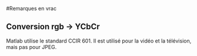 #Remarques en vrac

## Conversion rgb -> YCbCr
Matlab utilise le standard CCIR 601. Il est utilisé pour la vidéo et la télévision, mais pas pour JPEG.